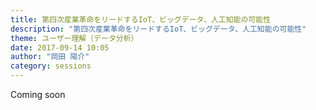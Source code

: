 ```yaml
---
title: 第四次産業革命をリードするIoT、ビッグデータ、人工知能の可能性
description: "第四次産業革命をリードするIoT、ビッグデータ、人工知能の可能性"
theme: ユーザー理解（データ分析）
date: 2017-09-14 10:05
author: "岡田 陽介"
category: sessions
---
```

Coming soon
